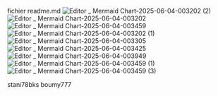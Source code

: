 fichier readme.md 
![Editor _ Mermaid Chart-2025-06-04-003202 (2)](https://github.com/user-attachments/assets/974506a0-0f4d-4c58-960b-641270a97a89)
![Editor _ Mermaid Chart-2025-06-04-003202](https://github.com/user-attachments/assets/6a1126bb-f3b1-455d-8086-2851c14106b7)
![Editor _ Mermaid Chart-2025-06-04-003459](https://github.com/user-attachments/assets/892ef14f-340c-4bb7-b52d-273b4776cc5a)
![Editor _ Mermaid Chart-2025-06-04-003202 (1)](https://github.com/user-attachments/assets/db580254-8102-4444-b703-cef5f408951f)
![Editor _ Mermaid Chart-2025-06-04-003305](https://github.com/user-attachments/assets/beb3539f-7ad6-4904-945a-c5eb7322a72a)
![Editor _ Mermaid Chart-2025-06-04-003425](https://github.com/user-attachments/assets/f3c9bd88-5265-4bc5-a307-c0ca8558e25f)
![Editor _ Mermaid Chart-2025-06-04-003949](https://github.com/user-attachments/assets/7cf7e3bd-54b8-4896-b54f-50e1f4f61dc4)
![Editor _ Mermaid Chart-2025-06-04-003459 (1)](https://github.com/user-attachments/assets/25d51bbc-231e-4cb2-a3cd-5dc745e111f1)
![Editor _ Mermaid Chart-2025-06-04-003459 (3)](https://github.com/user-attachments/assets/46fc92f1-466d-437e-8ec8-73ec161f5fb5)








stani78bks
boumy777

